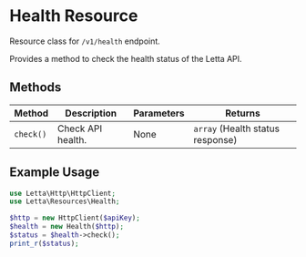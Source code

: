 # Health Resource

Resource class for `/v1/health` endpoint.

Provides a method to check the health status of the Letta API.

## Methods

| Method | Description | Parameters | Returns |
|--------|-------------|------------|---------|
| `check()` | Check API health. | None | `array` (Health status response) |

## Example Usage

```php
use Letta\Http\HttpClient;
use Letta\Resources\Health;

$http = new HttpClient($apiKey);
$health = new Health($http);
$status = $health->check();
print_r($status);
``` 